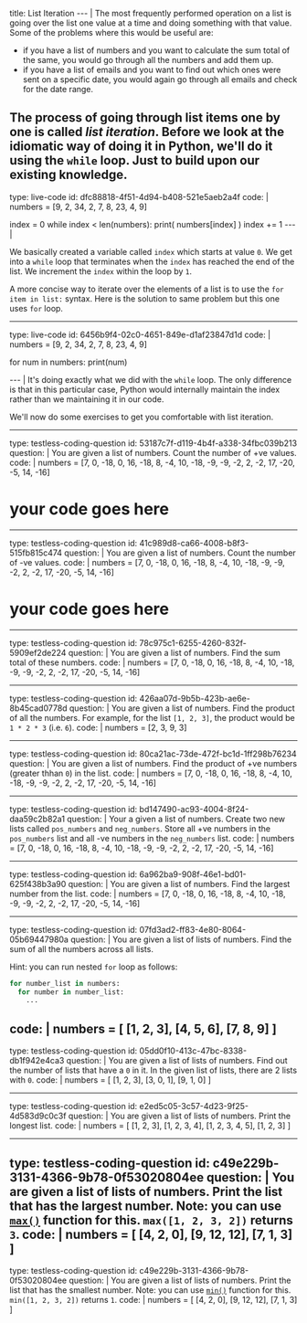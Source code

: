 title: List Iteration
--- |
  The most frequently performed operation on a list is going over the list one value at a time and doing something with that value. Some of the problems where this would be useful are:
  * if you have a list of numbers and you want to calculate the sum total of the same, you would go through all the numbers and add them up.
  * if you have a list of emails and you want to find out which ones were sent on a specific date, you would again go through all emails and check for the date range.

  The process of going through list items one by one is called _list iteration_. Before we look at the idiomatic way of doing it in Python, we'll do it using the `while` loop. Just to build upon our existing knowledge.
---
type: live-code
id: dfc88818-4f51-4d94-b408-521e5aeb2a4f
code: |
  numbers = [9, 2, 34, 2, 7, 8, 23, 4, 9]

  index = 0
  while index < len(numbers):
    print( numbers[index] )
    index += 1
--- |

  We basically created a variable called `index` which starts at value `0`. We get into a `while` loop that terminates when the `index` has reached the end of the list. We increment the `index` within the loop by `1`.

  A more concise way to iterate over the elements of a list is to use the `for item in list:` syntax. Here is the solution to same problem but this one uses `for` loop.

---
type: live-code
id: 6456b9f4-02c0-4651-849e-d1af23847d1d
code: |
  numbers = [9, 2, 34, 2, 7, 8, 23, 4, 9]

  for num in numbers:
    print(num)

--- |
  It's doing exactly what we did with the `while` loop. The only difference is that in this particular case, Python would internally maintain the index rather than we maintaining it in our code.

  We'll now do some exercises to get you comfortable with list iteration.

---
type: testless-coding-question
id: 53187c7f-d119-4b4f-a338-34fbc039b213
question: |
  You are given a list of numbers. Count the number of +ve values.
code: |
  numbers = [7,   0, -18,   0,  16, -18,   8,  -4,  10, -18,  -9,  -9,  -2,
         2,  -2,  17, -20,  -5,  14, -16]

  # your code goes here

---
type: testless-coding-question
id: 41c989d8-ca66-4008-b8f3-515fb815c474
question: |
  You are given a list of numbers. Count the number of -ve values.
code: |
  numbers = [7,   0, -18,   0,  16, -18,   8,  -4,  10, -18,  -9,  -9,  -2,
         2,  -2,  17, -20,  -5,  14, -16]

  # your code goes here

---
type: testless-coding-question
id: 78c975c1-6255-4260-832f-5909ef2de224
question: |
  You are given a list of numbers. Find the sum total of these numbers.
code: |
  numbers = [7,   0, -18,   0,  16, -18,   8,  -4,  10, -18,  -9,  -9,  -2,
      2,  -2,  17, -20,  -5,  14, -16]

---
type: testless-coding-question
id: 426aa07d-9b5b-423b-ae6e-8b45cad0778d
question: |
  You are given a list of numbers. Find the product of all the numbers. For example, for the list `[1, 2, 3]`, the product would be `1 * 2 * 3` (i.e. `6`).
code: |
  numbers = [2, 3, 9, 3]

---
type: testless-coding-question
id: 80ca21ac-73de-472f-bc1d-1ff298b76234
question: |
  You are given a list of numbers. Find the product of +ve numbers (greater thhan `0`) in the list.
code: |
  numbers = [7,   0, -18,   0,  16, -18,   8,  -4,  10, -18,  -9,  -9,  -2,
      2,  -2,  17, -20,  -5,  14, -16]

---
type: testless-coding-question
id: bd147490-ac93-4004-8f24-daa59c2b82a1
question: |
  Your a given a list of numbers. Create two new lists called `pos_numbers` and `neg_numbers`. Store all +ve numbers in the `pos_numbers` list and all -ve numbers in the `neg_numbers` list.
code: |
  numbers = [7,   0, -18,   0,  16, -18,   8,  -4,  10, -18,  -9,  -9,  -2,
        2,  -2,  17, -20,  -5,  14, -16]

---
type: testless-coding-question
id: 6a962ba9-908f-46e1-bd01-625f438b3a90
question: |
  You are given a list of numbers. Find the largest number from the list.
code: |
  numbers = [7,   0, -18,   0,  16, -18,   8,  -4,  10, -18,  -9,  -9,  -2,
        2,  -2,  17, -20,  -5,  14, -16]

---
type: testless-coding-question
id: 07fd3ad2-ff83-4e80-8064-05b69447980a
question: |
  You are given a list of lists of numbers. Find the sum of all the numbers across all lists.

  Hint: you can run nested `for` loop as follows:
  ```Python
  for number_list in numbers:
    for number in number_list:
      ...
  ```
code: |
  numbers = [
    [1, 2, 3],
    [4, 5, 6],
    [7, 8, 9]
  ]
---
type: testless-coding-question
id: 05dd0f10-413c-47bc-8338-db1f942e4ca3
question: |
  You are given a list of lists of numbers. Find out the number of lists that have a `0` in it. In the given list of lists, there are 2 lists with `0`.
code: |
  numbers = [
    [1, 2, 3],
    [3, 0, 1],
    [9, 1, 0]
  ]

---
type: testless-coding-question
id: e2ed5c05-3c57-4d23-9f25-4d583d9c0c3f
question: |
  You are given a list of lists of numbers. Print the longest list.
code: |
  numbers = [
    [1, 2, 3],
    [1, 2, 3, 4],
    [1, 2, 3, 4, 5],
    [1, 2, 3]
  ]

---
type: testless-coding-question
id: c49e229b-3131-4366-9b78-0f53020804ee
question: |
  You are given a list of lists of numbers. Print the list that has the largest number. Note: you can use [`max()`](https://docs.python.org/3/library/functions.html#max) function for this. `max([1, 2, 3, 2])` returns `3`.
code: |
  numbers = [
    [4, 2, 0],
    [9, 12, 12],
    [7, 1, 3]
  ]
---
type: testless-coding-question
id: c49e229b-3131-4366-9b78-0f53020804ee
question: |
  You are given a list of lists of numbers. Print the list that has the smallest number. Note: you can use [`min()`](https://docs.python.org/3/library/functions.html#min) function for this. `min([1, 2, 3, 2])` returns `1`.
code: |
  numbers = [
    [4, 2, 0],
    [9, 12, 12],
    [7, 1, 3]
  ]
